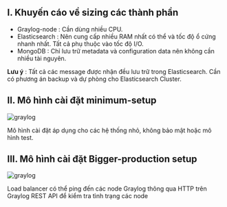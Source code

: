 ## I. Khuyến cáo về sizing các thành phần
 - Graylog-node : Cần dùng nhiều CPU. 
 - Elasticsearch : Nên cung cấp nhiều RAM nhất có thể và tốc độ ổ cứng nhanh nhất. Tất cả phụ thuộc vào tốc độ I/O.
 - MongoDB : Chỉ lưu trữ metadata và configuration data nên không cần nhiều tài nguyên.

**Lưu ý** : Tất cả các message được nhận đều lưu trữ trong Elasticsearch. Cần có phương án backup và dự phòng cho Elasticsearch Cluster.

## II. Mô hình cài đặt minimum-setup 

![graylog](/graylog/images/small-architecture.png)

Mô hình cài đặt áp dụng cho các hệ thống nhỏ, không bảo mật hoặc mô hình test.

## III. Mô hình cài đặt Bigger-production setup

![graylog](/graylog/images/bigger-architecture.png)

Load balancer có thể ping đến các node Graylog thông qua HTTP trên Graylog REST API để kiểm tra tình trạng các node